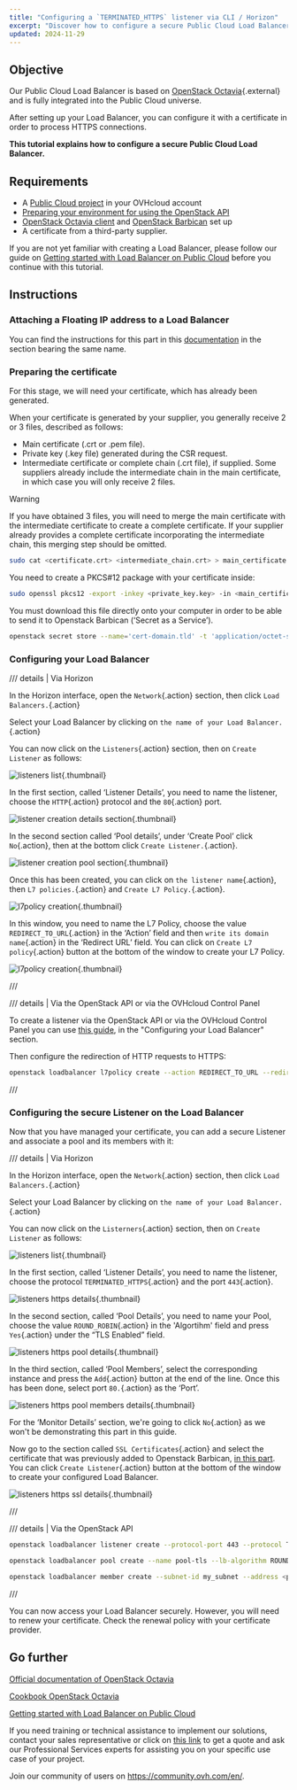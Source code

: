 ```yaml
---
title: "Configuring a `TERMINATED_HTTPS` listener via CLI / Horizon"
excerpt: "Discover how to configure a secure Public Cloud Load Balancer with a certificate from a third-party supplier."
updated: 2024-11-29
---
```


<style>
details>summary {
    color:rgb(33, 153, 232) !important;
    cursor: pointer;
}
details>summary::before {
    content:'\25B6';
    padding-right:1ch;
}
details[open]>summary::before {
    content:'\25BC';
}
</style>

## Objective

Our Public Cloud Load Balancer  is based on [OpenStack Octavia](https://wiki.openstack.org/wiki/Octavia){.external} and is fully integrated into the Public Cloud universe. 

After setting up your Load Balancer, you can configure it with a certificate in order to process HTTPS connections.

**This tutorial explains how to configure a secure Public Cloud Load Balancer.**

## Requirements

- A [Public Cloud project](https://www.ovhcloud.com/en-gb/public-cloud/) in your OVHcloud account
- [Preparing your environment for using the OpenStack API](/pages/public_cloud/compute/prepare_the_environment_for_using_the_openstack_api)
- [OpenStack Octavia client](https://docs.openstack.org/python-octaviaclient/latest/install/index.html) and [OpenStack Barbican](https://docs.openstack.org/python-barbicanclient/latest/install/index.html) set up
- A certificate from a third-party supplier.

If you are not yet familiar with creating a Load Balancer, please follow our guide on [Getting started with Load Balancer on Public Cloud](/pages/public_cloud/public_cloud_network_services/getting-started-01-create-lb-service) before you continue with this tutorial.

## Instructions

### Attaching a Floating IP address to a Load Balancer

You can find the instructions for this part in this [documentation](/pages/public_cloud/public_cloud_network_services/tutorials-01-secure-lb-letsencrypt) in the section bearing the same name.

### Preparing the certificate <a name="preparingcertificate"></a>

For this stage, we will need your certificate, which has already been generated. 

When your certificate is generated by your supplier, you generally receive 2 or 3 files, described as follows:
- Main certificate (.crt or .pem file).
- Private key (.key file) generated during the CSR request.
- Intermediate certificate or complete chain (.crt file), if supplied. Some suppliers already include the intermediate chain in the main certificate, in which case you will only receive 2 files.

> [!warning]
>
> If you have obtained 3 files, you will need to merge the main certificate with the intermediate certificate to create a complete certificate. If your supplier already provides a complete certificate incorporating the intermediate chain, this merging step should be omitted.
>

```bash
sudo cat <certificate.crt> <intermediate_chain.crt> > main_certificate.pem
```

You need to create a PKCS#12 package with your certificate inside:

```bash
sudo openssl pkcs12 -export -inkey <private_key.key> -in <main_certificate.pem> -out domain.tld.p12
```

You must download this file directly onto your computer in order to be able to send it to Openstack Barbican (‘Secret as a Service’).

```bash
openstack secret store --name='cert-domain.tld' -t 'application/octet-stream' -e 'base64' --payload="$(base64 < domain.tld.p12)"
```

### Configuring your Load Balancer


/// details | Via Horizon

In the Horizon interface, open the `Network`{.action} section, then click `Load Balancers.`{.action}

Select your Load Balancer by clicking on `the name of your Load Balancer.`{.action}

You can now click on the `Listeners`{.action} section, then on `Create Listener` as follows: 

![listeners list](images/loadbalancerlistenerslist.png){.thumbnail}

In the first section, called ‘Listener Details’, you need to name the listener, choose the `HTTP`{.action} protocol and the `80`{.action} port.

![listener creation details section](images/listenerhttpcreation1.png){.thumbnail}

In the second section called ‘Pool details’, under ‘Create Pool’ click `No`{.action}, then at the bottom click `Create Listener.`{.action}.

![listener creation pool section](images/listenerhttpcreation2.png){.thumbnail}

Once this has been created, you can click on `the listener name`{.action}, then `L7 policies.`{.action} and `Create L7 Policy.`{.action}.

![l7policy creation](images/listenerpolicieslist.png){.thumbnail}

In this window, you need to name the L7 Policy, choose the value `REDIRECT_TO_URL`{.action} in the ‘Action’ field and then `write its domain name`{.action} in the ‘Redirect URL’ field. You can click on `Create L7 policy`{.action} button at the bottom of the window to create your L7 Policy.

![l7policy creation](images/l7policycreation.png){.thumbnail}

///

/// details | Via the OpenStack API or via the OVHcloud Control Panel

To create a listener via the OpenStack API or via the OVHcloud Control Panel you can use [this guide](/pages/public_cloud/public_cloud_network_services/getting-started-01-create-lb-service), in the "Configuring your Load Balancer" section.

Then configure the redirection of HTTP requests to HTTPS:

```bash
openstack loadbalancer l7policy create --action REDIRECT_TO_URL --redirect-url https://<your-domain-or-ip> --name redirect-to-https http-listener
```

///

### Configuring the secure Listener on the Load Balancer

Now that you have managed your certificate, you can add a secure Listener and associate a pool and its members with it:

/// details | Via Horizon

In the Horizon interface, open the `Network`{.action} section, then click `Load Balancers.`{.action}

Select your Load Balancer by clicking on `the name of your Load Balancer.`{.action}

You can now click on the `Listerners`{.action} section, then on `Create Listener` as follows: 

![listeners list](images/loadbalancerlistenerslist.png){.thumbnail}

In the first section, called ‘Listener Details’, you need to name the listener, choose the protocol `TERMINATED_HTTPS`{.action} and the port `443`{.action}.

![listeners https details](images/listenerhttpscreation1.png){.thumbnail}

In the second section, called ‘Pool Details’, you need to name your Pool, choose the value `ROUND_ROBIN`{.action} in the 'Algortihm' field and press `Yes`{.action} under the “TLS Enabled” field.

![listeners https pool details](images/listenerhttpscreation2.png){.thumbnail}

In the third section, called ‘Pool Members’, select the corresponding instance and press the `Add`{.action} button at the end of the line. Once this has been done, select port `80.`{.action} as the ‘Port’.

![listeners https pool members details](images/listenerhttpscreation3.png){.thumbnail}

For the ‘Monitor Details’ section, we're going to click `No`{.action} as we won't be demonstrating this part in this guide.

Now go to the section called `SSL Certificates`{.action} and select the certificate that was previously added to Openstack Barbican, [in this part](#preparingcertificate).
You can click `Create Listener`{.action} button at the bottom of the window to create your configured Load Balancer.

![listeners https ssl details](images/listenerhttpscreation4.png){.thumbnail}

///

/// details | Via the OpenStack API

```bash
openstack loadbalancer listener create --protocol-port 443 --protocol TERMINATED_HTTPS --name https-listener --default-tls-container=$(openstack secret list | awk '/ cert-domain.tld / {print $2}') my_load_balancer

openstack loadbalancer pool create --name pool-tls --lb-algorithm ROUND_ROBIN --listener https-listener --protocol HTTP

openstack loadbalancer member create --subnet-id my_subnet --address <private_ip_instance> --protocol-port 80 pool-tls
```

///

You can now access your Load Balancer securely. However, you will need to renew your certificate. Check the renewal policy with your certificate provider.

## Go further

[Official documentation of OpenStack Octavia](https://docs.openstack.org/octavia/latest/)

[Cookbook OpenStack Octavia](https://docs.openstack.org/octavia/latest/user/guides/basic-cookbook.html)

[Getting started with Load Balancer on Public Cloud](/pages/public_cloud/public_cloud_network_services/getting-started-01-create-lb-service)

If you need training or technical assistance to implement our solutions, contact your sales representative or click on [this link](https://www.ovhcloud.com/en-gb/professional-services/) to get a quote and ask our Professional Services experts for assisting you on your specific use case of your project.

Join our community of users on <https://community.ovh.com/en/>.